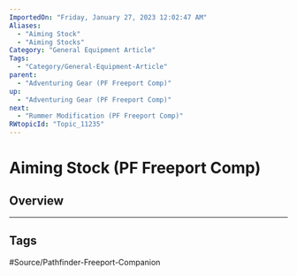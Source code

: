 ```yaml
---
ImportedOn: "Friday, January 27, 2023 12:02:47 AM"
Aliases:
  - "Aiming Stock"
  - "Aiming Stocks"
Category: "General Equipment Article"
Tags:
  - "Category/General-Equipment-Article"
parent:
  - "Adventuring Gear (PF Freeport Comp)"
up:
  - "Adventuring Gear (PF Freeport Comp)"
next:
  - "Rummer Modification (PF Freeport Comp)"
RWtopicId: "Topic_11235"
---
```

# Aiming Stock (PF Freeport Comp)
## Overview

---
## Tags
#Source/Pathfinder-Freeport-Companion

